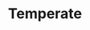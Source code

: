 ---
layout: project
title:  "Temperate"
featured-image: 
  sm: azavea-temperate/temperate_hero@0.5x.png
  med: azavea-temperate/temperate_hero@0.75x.png
  lg: azavea-temperate/temperate_hero.png
featured-alt: "Screenshot of Temperate dashboard."
featured-bg: "#85c005"
featured-size: "cropped"
featured-style: box
project-url: "https://temperate.io/"
casestudy: true
excerpt: Branding, UX/UI, front-end development.
hero:
    title: "Temperate"
    tagline: "A climate change companion"
    desc: |
        Temperate is a climate change decision-support tool developed as a part of an Small Business Innovation and Research (SBIR) grant with the Department of Energy.
    image: 
        sm: azavea-temperate/temperate_hero@0.5x.png
        med: azavea-temperate/temperate_hero@0.75x.png
        lg: azavea-temperate/temperate_hero.png
    image-alt: "Screenshot of Temperate dashboard."
    image-bg: "#85c005"
    roles:
        - Branding
        - UX/UI design
        - Front-end development
        - Marketing website
    organization: 
        name: Azavea
        url: "https://www.azavea.com/"
sections: 
    - type: "default"
      layout: "text-only"
      style: "highlight"
      title: "Background"
      desc: |
        When I started at Azavea, the company was already a year into the two-year SBIR, and had created both a Climate API and the [Climate Lab.](https://climate.azavea.com/) The latter was developed to make the API more accessible to the team’s target users: climate adaptation planners. However, even with this shift to the Climate Lab, the team was hearing that there was not enough guidance in our software, especially since there were so many other tools offering climate data.

        Partnering with ICLEI USA, our team conducted 27 interviews with people in their network. At this stage, we were asking fairly open-ended questions in order to better understand the needs of our potential users. The insights gleaned from these interviews led us down the path of developing a tool that would do more than just present data to our end-users. 
    - type: "default"
      layout: "text-visual"
      title: "Starting the branding process"
      desc: |
        Before touching a pencil, I researched tools already in the climate space. This allowed me to get a better sense of what would make Temperate stand apart from the already fairly crowded landscape. I discovered a few key things: 

        - Unsurprisingly, color is dominated by blue and green.
        - Frequently the names of tools are fairly literal.  
        - Marketing efforts in the space tend to focus on data as opposed to user goals.
      visual: 
        type: "image"
        image: 
            sm: "azavea-temperate/pencil_notebook@0.5x.jpg"
            med: "azavea-temperate/pencil_notebook@0.75x.jpg"
            lg: "azavea-temperate/pencil_notebook.jpg"
        image-alt: "Pencil lying on top of a sketchbook."
    - type: "default"
      layout: "text-only"
      style: "highlight"
      desc: |
        My findings from evaluating the existing landscape led me to develop a bright, energetic brand. We went with the name Temperate, inspired by geographically temperate climates. Temperate climates are those without extremes of temperature and precipitation (rain and snow), which made it a perfect analogy for the goal of climate practicioners to reduce the effects of our changing climate. 
    - type: "default"
      layout: "visual-text"
      desc: |
        Once we had our name, I designed a mascot (internally coined “Tempy”). The mark is a reference to the collie dog breed. The collie (most notably the border collie) was bred as a herding dog. Like the collie, Temperate is an adaptation planner's best friend, as it herds information, data, and climate data into one place.
      visual:
        type: "slider"
        slides:
            - image: 
                sm: "azavea-temperate/temperate_branding_01@0.5x.jpg"
                med: "azavea-temperate/temperate_branding_01@0.75x.jpg"
                lg: "azavea-temperate/temperate_branding_01.jpg"
              image-alt: "Full color Temperate logo and tagline."
            - image: 
                sm: "azavea-temperate/temperate_branding_02@0.5x.jpg"
                med: "azavea-temperate/temperate_branding_02@0.75x.jpg"
                lg: "azavea-temperate/temperate_branding_02.jpg"
              image-alt: "Black and white versions of the logo."
            - image: 
                sm: "azavea-temperate/temperate_branding_03@0.5x.jpg"
                med: "azavea-temperate/temperate_branding_03@0.75x.jpg"
                lg: "azavea-temperate/temperate_branding_03.jpg"
              image-alt: "The Temperate color palette and custom names."
    - type: "default"
      layout: "text-visual"
      title: "Developing the interface"
      desc: |
        To match the brand’s energy, I designed the application to have a friendly and colorful UI.
      visual:
        type: "slider"
        slides:
            - image: 
                sm: "azavea-temperate/temperate_uielements_01@0.5x.jpg"
                med: "azavea-temperate/temperate_uielements_01@0.75x.jpg"
                lg: "azavea-temperate/temperate_uielements_01.jpg"
              image-alt: ""
            - image: 
                sm: "azavea-temperate/temperate_uielements_02@0.5x.jpg"
                med: "azavea-temperate/temperate_uielements_02@0.75x.jpg"
                lg: "azavea-temperate/temperate_uielements_02.jpg"
              image-alt: ""
            - image: 
                sm: "azavea-temperate/temperate_uielements_03@0.5x.jpg"
                med: "azavea-temperate/temperate_uielements_03@0.75x.jpg"
                lg: "azavea-temperate/temperate_uielements_03.jpg"
              image-alt: ""
            - image: 
                sm: "azavea-temperate/temperate_uielements_04@0.5x.jpg"
                med: "azavea-temperate/temperate_uielements_04@0.75x.jpg"
                lg: "azavea-temperate/temperate_uielements_04.jpg"
              image-alt: ""
    - type: "stacked"
      layout: "visual-text"
      style: "highlight"
      desc: |
        To assist with quick recognition of frequently dense terminology, I developed iconography to represent hazards, community systems, and types of policies.
      visual: 
        type: "image"
        image: 
            sm: "azavea-temperate/temperate_icons@0.5x.jpg"
            med: "azavea-temperate/temperate_icons@0.75x.jpg"
            lg: "azavea-temperate/temperate_icons.jpg"
        image-alt: "Temperate custom iconography."
        caption: "Custom iconography throughout the application largely designed by extending the fantastic [Font Awesome](https://fontawesome.com/) icons."
---